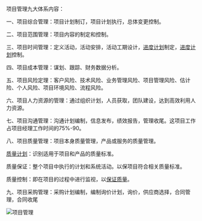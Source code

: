 项目管理九大体系内容：

一、项目综合管理：项目计划制订，项目计划执行，总体变更控制。

二、项目范围管理：项目内容的制定和控制。

三、项目时间管理：定义活动，活动安排，活动工期设计，[进度计划](https://www.baidu.com/s?wd=%E8%BF%9B%E5%BA%A6%E8%AE%A1%E5%88%92&tn=SE_PcZhidaonwhc_ngpagmjz&rsv_dl=gh_pc_zhidao)制定，[进度计划](https://www.baidu.com/s?wd=%E8%BF%9B%E5%BA%A6%E8%AE%A1%E5%88%92&tn=SE_PcZhidaonwhc_ngpagmjz&rsv_dl=gh_pc_zhidao)控制。

四、项目成本管理：谋划、跟踪、财务数据分析。

五、项目风险定理：客户风险、技术风险、业务管理风险、项目管理风险、估计险、个人风险、项目环境风险、流程风险。

六、项目人力资源的管理：通过组织计划，人员获取，团队建设，达到高效利用人力资源。

七、项目沟通管理：沟通计划编制，信息发布，绩效报告，管理收尾。这项目工作占项目经理工作时间的75%-90。

八、项目质量管理：项目本身质量管理，产品或服务的质量管理。

[质量计划](https://www.baidu.com/s?wd=%E8%B4%A8%E9%87%8F%E8%AE%A1%E5%88%92&tn=SE_PcZhidaonwhc_ngpagmjz&rsv_dl=gh_pc_zhidao)：识别适用于项目和产品的质量标准。

质量保证：整个项目中执行的计划和系统活动。以保项目符合相关质量标准。

质量控制：即在项目的过程中进行监视，以[保证质量](https://www.baidu.com/s?wd=%E4%BF%9D%E8%AF%81%E8%B4%A8%E9%87%8F&tn=SE_PcZhidaonwhc_ngpagmjz&rsv_dl=gh_pc_zhidao)。

九、项目采购管理：采购计划编制，编制询价计划，询价，供应商选择，合同管理，合同收尾

![项目管理](https://upload-images.jianshu.io/upload_images/6000429-37abeb05e5847f84.png?imageMogr2/auto-orient/strip%7CimageView2/2/w/1240)

